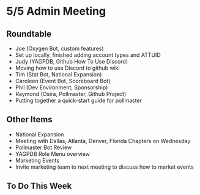 # 5/5 Admin Meeting

## Roundtable

* Joe (Oxygen Bot, custom features)
 * Set up locally, finished adding account types and ATTUID
* Judy (YAGPDB, Github How To Use Discord)
 * Moving how to use Discord to github wiki
* Tim (Stat Bot, National Expansion)
* Caroleen (Event Bot, Scoreboard Bot)
* Phil (Dev Environment, Sponsorship)
* Raymond (Osira, Pollmaster, Github Project)
 * Putting together a quick-start guide for pollmaster

## Other Items

* National Expansion
 * Meeting with Dallas, Atlanta, Denver, Florida Chapters on Wednesday  
* Pollmaster Bot Review
* YAGPDB Role Menu overview
* Marketing Events
 * Invite marketing team to next meeting to discuss how to market events
 
 ## To Do This Week
